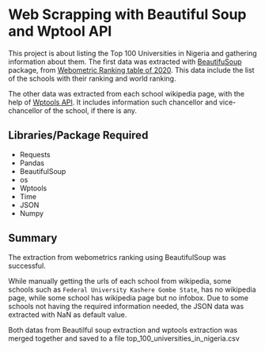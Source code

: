 # Web Scrapping with Beautiful Soup and Wptool API
This project is about listing the Top 100 Universities in Nigeria and gathering information about them. The first data was extracted with [BeautifuSoup](https://pypi.org/project/beautifulsoup4/) package, from [Webometric Ranking table of 2020](https://www.theabusites.com/webometrics-ranking-2019/). This data include the list of the schools with their ranking and world ranking.

The other data was extracted from each school wikipedia page, with the help of [Wptools API](https://pypi.org/project/wptools/). It includes information such chancellor and vice-chancellor of the school, if there is any. 

## Libraries/Package Required
- Requests 
- Pandas 
- BeautifulSoup
- os
- Wptools 
- Time
- JSON
- Numpy

## Summary 
The extraction from webometrics ranking using BeautifulSoup was successful.

While manually getting the urls of each school from wikipedia, some schools such as `Federal University Kashere Gombe State`, has no wikipedia page, while some school has wikipedia page but no infobox. Due to some schools not having the required information needed, the JSON data was extracted with NaN as default value.

Both datas from Beautilful soup extraction and wptools extraction was merged together and saved to a file top_100_universities_in_nigeria.csv